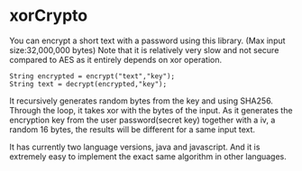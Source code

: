# xorCrypto
You can encrypt a short text with a password using this library. 
(Max input size:32,000,000 bytes)
Note that it is relatively very slow and not secure compared to AES as it entirely depends on xor operation.
```
String encrypted = encrypt("text","key");
String text = decrypt(encrypted,"key");
```
It recursively generates random bytes from the key and using SHA256.
Through the loop, it takes xor with the bytes of the input.
As it generates the encryption key from the user password(secret key) together with a iv, a random 16 bytes, the results will be different for a same input text. 

It has currently two language versions, java and javascript.
And it is extremely easy to implement the exact same algorithm in other languages.
